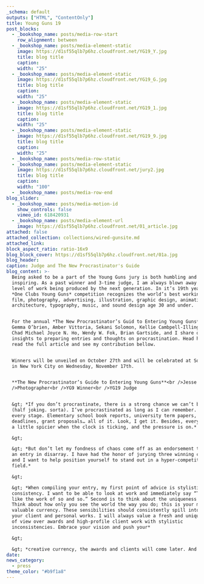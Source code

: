 ```yaml
---
_schema: default
outputs: ["HTML", "ContentOnly"]
title: Young Guns 19
post_blocks:
  - _bookshop_name: posts/media-row-start
    row_alignment: between
  - _bookshop_name: posts/media-element-static
    image: https://d1sf55qlb7p6hz.cloudfront.net/YG19_Y.jpg
    title: blog title
    caption:
    width: "25"
  - _bookshop_name: posts/media-element-static
    image: https://d1sf55qlb7p6hz.cloudfront.net/YG19_G.jpg
    title: blog title
    caption:
    width: "25"
  - _bookshop_name: posts/media-element-static
    image: https://d1sf55qlb7p6hz.cloudfront.net/YG19_1.jpg
    title: blog title
    caption:
    width: "25"
  - _bookshop_name: posts/media-element-static
    image: https://d1sf55qlb7p6hz.cloudfront.net/YG19_9.jpg
    title: blog title
    caption:
    width: "25"
  - _bookshop_name: posts/media-row-static
  - _bookshop_name: posts/media-element-static
    image: https://d1sf55qlb7p6hz.cloudfront.net/jury2.jpg
    title: blog title
    caption:
    width: "100"
  - _bookshop_name: posts/media-row-end
blog_slider:
  - _bookshop_name: posts/media-motion-id
    show_controls: false
    vimeo_id: 618420931
  - _bookshop_name: posts/media-element-url
    image: https://d1sf55qlb7p6hz.cloudfront.net/01_article.jpg
attached: false
attached_collection: collections/wired-gunsite.md
attached_link:
block_aspect_ratio: ratio-16x9
blog_block_cover: https://d1sf55qlb7p6hz.cloudfront.net/01a.jpg
blog_header:
caption: Judge and The New Procrastinator's Guide
blog_content: >-
  Being asked to be a part of the Young Guns jury is both humbling and
  inspiring. As a past winner and 3-time judge, I am always blown away by the
  level of work being produced by the next generation. In it’s 19th year, the
  *One Clubs Young Guns* competition recognizes the world’s best working in
  film, photography, advertising, illustration, graphic design, animation,
  architecture, typography, music, and sound design age 30 and under.


  For the annual *The New Procrastinator’s Guid to Entering Young Guns* judges
  Gemma O’brien, Amber Vittoria, Sekani Solomon, Kellie Cambpell-Illingworth,
  Chad Michael Joyce N. Ho, Wendy W. Fok, Brian Gartside, and I share our
  insights to preparing entries and thoughts on procrastination. Head here to
  read the full article and see my contribution bellow.


  Winners will be unveiled on October 27th and will be celebrated at Sony Hall
  in New York City on Wednesday, November 17th.


  **The New Procrastinator’s Guide to Entering Young Guns**<br />Jesse Rieser<br
  />Photographer<br />YG9 Winner<br />YG19 Judge


  &gt; *If you don’t procrastinate, there is a strong chance we can’t be friends
  (half joking. sorta). I’ve procrastinated as long as I can remember. And at
  every stage. Elementary school book reports, university term papers, client
  deadlines, grant proposals… all of it. Look, I get it. Besides, everything is
  a little spicier when the clock is ticking, and the pressure is on.*

  &gt;

  &gt; *But don’t let my fondness of chaos come off as an endorsement to craft
  an entry in disarray. I have had the honor of jurying three winning classes
  and I want to help position yourself to stand out in a hyper-competitive
  field.*

  &gt;

  &gt; *When compiling your entry, my first point of advice is stylistic
  consistency. I want to be able to look at work and immediately say “That looks
  like the work of so and so.” Second is to think about the uniqueness of you.
  Think about how only you see the world the way you do; this is your most
  valuable currency. These sensibilities should consistently spill into both
  your client and personal works. I will always value a fresh and unique point
  of view over awards and high-profile client work with stylistic
  inconsistencies. Embrace your vision and push your*

  &gt;

  &gt; *creative currency, the awards and clients will come later. And often.*
date:
news_category:
  - press
theme_color: "#b9f1a8"
---
```

